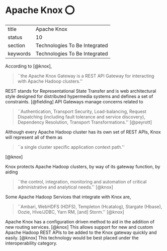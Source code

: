 # Apache Knox :o:


|          |                               |
| -------- | ----------------------------- |
| title    | Apache Knox                   | 
| status   | 10                            |
| section  | Technologies To Be Integrated |
| keywords | Technologies To Be Integrated |



According to [@knox],

> ``the Apache Knox Gateway is a REST API Gateway for interacting with
> Apache Hadoop clusters.''

REST stands for Representational State Transfer and is web
architectural style designed for distributed hypermedia systems and
defines a set of constraints. [@fielding] API Gateways manage concerns
related to


> ``Authentication, Transport Security, Load-balancing, Request
> Dispatching (including fault tolerance and service discovery),
> Dependency Resolution, Transport Transformations.'' [@peyrott]

Although every Apache Hadoop cluster has its own set of REST APIs,
Knox will represent all of them as

> ``a single cluster specific application context path.''

[@knox]

Knox protects Apache Hadoop
clusters, by way of its gateway function, by aiding

> ``the control, integration, monitoring and automation of critical
> administrative and analytical needs.'' [@knox]

Some Apache Hadoop Services that
integrate with Knox are,

> ``Ambari, WebHDFS (HDFS), Templeton (Hcatalog), Stargate (Hbase),
> Oozie, Hive/JDBC, Yarn RM, [and] Storm.'' [@knox]

Apache Knox has a configuration driven method to
aid in the addition of new routing services. [@knox] This allows
support for new and custom Apache Hadoop REST APIs to be added to the
Knox gateway quickly and easily. [@knox] This technology would be
best placed under the interoperability category.

